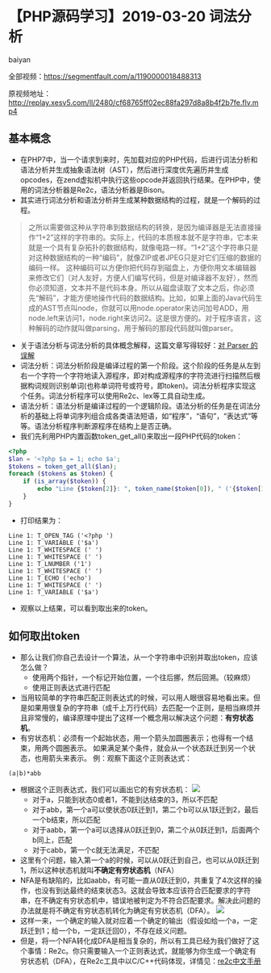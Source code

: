 # **【PHP源码学习】2019-03-20 词法分析**
baiyan

全部视频：https://segmentfault.com/a/1190000018488313

原视频地址：http://replay.xesv5.com/ll/2480/cf68765ff02ec88fa297d8a8b4f2b7fe.flv.mp4

## 基本概念
 - 在PHP7中，当一个请求到来时，先加载对应的PHP代码，后进行词法分析和语法分析并生成抽象语法树（AST），然后进行深度优先遍历并生成opcodes，在zend虚拟机中执行这些opcode并返回执行结果。在PHP中，使用的词法分析器是Re2c，语法分析器是Bison。
 - 其实进行词法分析和语法分析并生成某种数据结构的过程，就是一个解码的过程。

> 之所以需要做这种从字符串到数据结构的转换，是因为编译器是无法直接操作“1+2”这样的字符串的。实际上，代码的本质根本就不是字符串，它本来就是一个具有复杂拓扑的数据结构，就像电路一样。“1+2”这个字符串只是对这种数据结构的一种“编码”，就像ZIP或者JPEG只是对它们压缩的数据的编码一样。
> 这种编码可以方便你把代码存到磁盘上，方便你用文本编辑器来修改它们（对人友好，方便人们编写代码，但是对编译器不友好），然而你必须知道，文本并不是代码本身。所以从磁盘读取了文本之后，你必须先“解码”，才能方便地操作代码的数据结构。比如，如果上面的Java代码生成的AST节点叫node，你就可以用node.operator来访问加号ADD，用node.left来访问1，node.right来访问2。这是很方便的。对于程序语言，这种解码的动作就叫做parsing，用于解码的那段代码就叫做parser。

 - 关于语法分析与词法分析的具体概念解释，这篇文章写得较好：[对 Parser 的误解](http://www.yinwang.org/blog-cn/2015/09/19/parser)
 - 词法分析：词法分析阶段是编译过程的第一个阶段。这个阶段的任务是从左到右一个字符一个字符地读入源程序，即对构成源程序的字符流进行扫描然后根据构词规则识别单词(也称单词符号或符号，即token)。词法分析程序实现这个任务。词法分析程序可以使用Re2c、lex等工具自动生成。
 - 语法分析：语法分析是编译过程的一个逻辑阶段。语法分析的任务是在词法分析的基础上将单词序列组合成各类语法短语，如“程序”，“语句”，“表达式”等等。语法分析程序判断源程序在结构上是否正确。
 - 我们先利用PHP内置函数token_get_all()来取出一段PHP代码的token：
```php
<?php
$lan = '<?php $a = 1; echo $a';
$tokens = token_get_all($lan);
foreach ($tokens as $token) {
    if (is_array($token)) {
        echo "Line {$token[2]}: ", token_name($token[0]), " ('{$token[1]}')", PHP_EOL;
    }
}
```
 - 打印结果为：
```
Line 1: T_OPEN_TAG ('<?php ')
Line 1: T_VARIABLE ('$a')
Line 1: T_WHITESPACE (' ')
Line 1: T_WHITESPACE (' ')
Line 1: T_LNUMBER ('1')
Line 1: T_WHITESPACE (' ')
Line 1: T_ECHO ('echo')
Line 1: T_WHITESPACE (' ')
Line 1: T_VARIABLE ('$a')

```
 - 观察以上结果，可以看到取出来的token。
## 如何取出token
 - 那么让我们你自己去设计一个算法，从一个字符串中识别并取出token，应该怎么做？
    - 使用两个指针，一个标记开始位置，一个往后挪，然后回溯。（较麻烦）
    - 使用正则表达式进行匹配
  - 当用较简单的字符串匹配正则表达式的时候，可以用人眼很容易地看出来。但是如果用很复杂的字符串（成千上万行代码）去匹配一个正则，是相当麻烦并且非常慢的，编译原理中提出了这样一个概念用以解决这个问题：**有穷状态机**。
  - 有穷状态机：必须有一个起始状态，用一个箭头加圆圈表示；也得有一个结束，用两个圆圈表示。 如果满足某个条件，就会从一个状态跃迁到另一个状态，也用箭头来表示。
例：观察下面这个正则表达式：
```
(a|b)*abb
```
 - 根据这个正则表达式，我们可以画出它的有穷状态机：
![](http://pq370w15r.bkt.clouddn.com/notebook/2019/4/26/1556243808028.png)
    - 对于a，只能到状态0或者1，不能到达结束的3，所以不匹配
    - 对于abb，第一个a可以使状态0跃迁到1，第二个b可以从1跃迁到2，最后一个b结束，所以匹配
    - 对于aabb，第一个a可以选择从0跃迁到0，第二个从0跃迁到1，后面两个b同上，匹配
    - 对于cabb，第一个c就无法满足，不匹配
 - 这里有个问题，输入第一个a的时候，可以从0跃迁到自己，也可以从0跃迁到1，所以这种状态机就叫**不确定有穷状态机**（NFA）
 - NFA是有缺陷的，比如aabb，有可能一直从0跃迁到0，共重复了4次这样的操作，也没有到达最终的结束状态3。这就会导致本应该符合匹配要求的字符串，在不确定有穷状态机中，错误地被判定为不符合匹配要求。解决此问题的办法就是将不确定有穷状态机转化为确定有穷状态机（DFA）。
![](http://pq370w15r.bkt.clouddn.com/notebook/2019/4/26/1556244802016.png)
 - 这样一来，一个确定的输入就对应着一个确定的输出（假设如给一个a，一定跃迁到1；给一个b，一定跃迁回0），不存在歧义问题。
 - 但是，将一个NFA转化成DFA是相当复杂的，所以有工具已经为我们做好了这个事情：Re2c。你只需要输入一个正则表达式，就能够为你生成一个确定有穷状态机（DFA），在Re2c工具中以C/C++代码体现，详情见：[re2c中文手册](http://w3w.reeze.cn/book/?p=G-re2c-mannual)